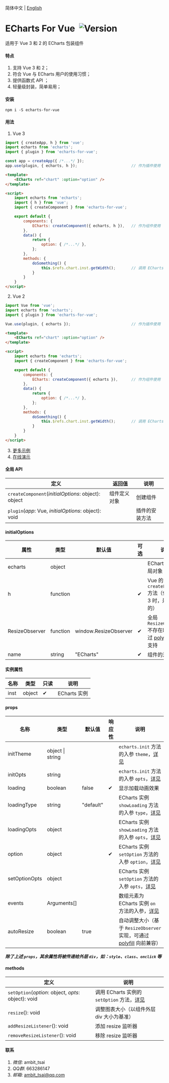 简体中文 | [English](README.md)


# ECharts For Vue&nbsp;&nbsp;![Version](https://img.shields.io/npm/v/echarts-for-vue.svg)
适用于 Vue 3 和 2 的 ECharts 包装组件


#### 特点
1. 支持 Vue 3 和 2；
1. 符合 Vue 与 ECharts 用户的使用习惯；
1. 提供函数式 API ；
1. 轻量级封装，简单易用；


#### 安装
`npm i -S echarts-for-vue`


#### 用法
1. Vue 3
```javascript
import { createApp, h } from 'vue';
import echarts from 'echarts';
import { plugin } from 'echarts-for-vue';

const app = createApp({ /*...*/ });
app.use(plugin, { echarts, h });                        // 作为插件使用
```
```html
<template>
    <ECharts ref="chart" :option="option" />
</template>

<script>
    import echarts from 'echarts';
    import { h } from 'vue';
    import { createComponent } from 'echarts-for-vue';

    export default {
        components: {
            ECharts: createComponent({ echarts, h }),   // 作为组件使用
        },
        data() {
            return {
                option: { /*...*/ },
            };
        },
        methods: {
            doSomething() {
                this.$refs.chart.inst.getWidth();       // 调用 ECharts 实例的方法
            }
        }
    }
</script>
```

2. Vue 2
```javascript
import Vue from 'vue';
import echarts from 'echarts';
import { plugin } from 'echarts-for-vue';

Vue.use(plugin, { echarts });                           // 作为插件使用
```
```html
<template>
    <ECharts ref="chart" :option="option" />
</template>

<script>
    import echarts from 'echarts';
    import { createComponent } from 'echarts-for-vue';

    export default {
        components: {
            ECharts: createComponent({ echarts }),      // 作为组件使用
        },
        data() {
            return {
                option: { /*...*/ },
            };
        },
        methods: {
            doSomething() {
                this.$refs.chart.inst.getWidth();       // 调用 ECharts 实例的方法
            }
        }
    }
</script>
```
3. <a href="test" target="_blank">更多示例</a>
4. <a href="http://ambit.gitee.io/echarts-for-vue/" target="_blank">在线演示</a>


#### 全局 API
|定义|返回值|说明|
|-|-|-|
|`createComponent`(*initialOptions*: object): object|组件定义对象|创建组件|
|`plugin`(*app*: Vue, *initialOptions*: object): void||插件的安装方法|


#### initialOptions
|属性|类型|默认值|可选|说明|
|-|-|-|-|-|
|echarts|object|||ECharts 库的全局对象|
|h|function||✔|Vue 的 `createElement` 方法（使用 Vue 3 时，是**必选**的）|
|ResizeObserver|function|window.ResizeObserver|✔|全局 `ResizeObserver` 不存在时，可通过 <a href="https://github.com/que-etc/resize-observer-polyfill" target="_blank">polyfill</a> 提供支持|
|name|string|"ECharts"|✔|组件的注册名称|


#### 实例属性
|名称|类型|只读|说明|
|-|-|-|-|
|inst|object|✔|ECharts 实例|


#### props
|名称|类型|默认值|响应性|说明|
|-|-|-|-|-|
|initTheme|object \| string|||`echarts.init` 方法的入参 `theme`，<a href="https://echarts.apache.org/zh/api.html#echarts.init" target="_blank">详见</a>|
|initOpts|string|||`echarts.init` 方法的入参 `opts`，<a href="https://echarts.apache.org/zh/api.html#echarts.init" target="_blank">详见</a>|
|loading|boolean|false|✔|显示加载动画效果|
|loadingType|string|"default"||ECharts 实例 `showLoading` 方法的入参 `type`，<a href="https://echarts.apache.org/zh/api.html#echartsInstance.showLoading" target="_blank">详见</a>|
|loadingOpts|object|||ECharts 实例 `showLoading` 方法的入参 `opts`，<a href="https://echarts.apache.org/zh/api.html#echartsInstance.showLoading" target="_blank">详见</a>|
|option|object||✔|ECharts 实例 `setOption` 方法的入参 `option`，<a href="https://echarts.apache.org/zh/api.html#echartsInstance.setOption" target="_blank">详见</a>|
|setOptionOpts|object|||ECharts 实例 `setOption` 方法的入参 `opts`，<a href="https://echarts.apache.org/zh/api.html#echartsInstance.setOption" target="_blank">详见</a>|
|events|Arguments[]|||数组元素为ECharts 实例 `on` 方法的入参，<a href="https://echarts.apache.org/zh/api.html#echartsInstance.on" target="_blank">详见</a>|
|autoResize|boolean|true||自动调整大小（基于 `ResizeObserver` 实现，可通过 <a href="https://github.com/que-etc/resize-observer-polyfill" target="_blank">polyfill</a> 向前兼容）|
***除了上述 `props`，其余属性将被传递给外层 `div`，如：`style`、`class`、`onclick` 等***


#### methods
|定义|说明|
|-|-|
|`setOption`(*option*: object, *opts*: object): void|调用 ECharts 实例的 `setOption` 方法，<a href="https://echarts.apache.org/zh/api.html#echartsInstance.setOption" target="_blank">详见</a>|
|`resize`(): void|调整图表大小（以组件外层 div 大小为基准）|
|`addResizeListener`(): void|添加 resize 监听器|
|`removeResizeListener`(): void|移除 resize 监听器|


#### 联系
1. *微信*: ambit_tsai
1. *QQ群*: 663286147
1. *邮箱*: ambit_tsai@qq.com
